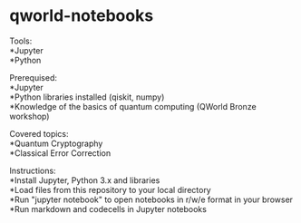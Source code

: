 # qworld-notebooks

Tools: <br/>
*Jupyter <br/>
*Python<br/>

Prerequised: <br/>
*Jupyter<br/>
*Python libraries installed (qiskit, numpy)<br/>
*Knowledge of the basics of quantum computing (QWorld Bronze workshop)<br/>

Covered topics:<br/>
*Quantum Cryptography<br/>
*Classical Error Correction<br/>

Instructions:<br/>
*Install Jupyter, Python 3.x and libraries<br/>
*Load files from this repository to your local directory<br/>
*Run "jupyter notebook" to open notebooks in r/w/e format in your browser<br/>
*Run markdown and codecells in Jupyter notebooks<br/>

  
